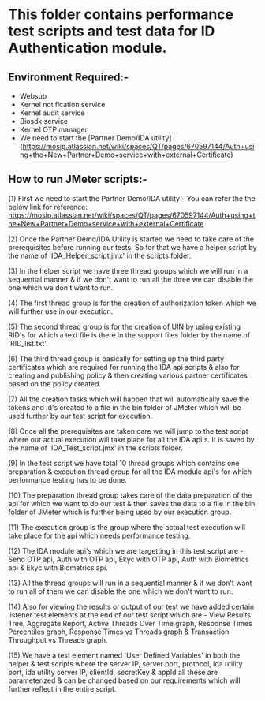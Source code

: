 # This folder contains performance test scripts and test data for ID Authentication module.

## Environment Required:-
* Websub
* Kernel notification service
* Kernel audit service
* Biosdk service
* Kernel OTP manager
* We need to start the [Partner Demo/IDA utility] (https://mosip.atlassian.net/wiki/spaces/QT/pages/670597144/Auth+using+the+New+Partner+Demo+service+with+external+Certificate)

## How to run JMeter scripts:-

(1) First we need to start the Partner Demo/IDA utility - You can refer the the below link for reference:
https://mosip.atlassian.net/wiki/spaces/QT/pages/670597144/Auth+using+the+New+Partner+Demo+service+with+external+Certificate

(2) Once the Partner Demo/IDA Utility is started we need to take care of the prerequisites before running our tests. So for that we have a helper script by the name of 'IDA_Helper_script.jmx' in the scripts folder.

(3) In the helper script we have three thread groups which we will run in a sequential manner & if we don't want to run all the three we can disable the one which we don't want to run.

(4) The first thread group is for the creation of authorization token which we will further use in our execution.

(5) The second thread group is for the creation of UIN by using existing RID's for which a text file is there in the support files folder by the name of 'RID_list.txt'.

(6) The third thread group is basically for setting up the third party certificates which are required for running the IDA api scripts & also for creating and publishing policy & then creating various partner certificates based on the policy created.

(7) All the creation tasks which will happen that will automatically save the tokens and id's created to a file in the bin folder of JMeter which will be used further by our test script for execution.

(8) Once all the prerequisites are taken care we will jump to the test script where our actual execution will take place for all the IDA api's. It is saved by the name of 'IDA_Test_script.jmx' in the scripts folder.

(9) In the test script we have total 10 thread groups which contains one preparation & execution thread group for all the IDA module api's for which performance testing has to be done.

(10) The preparation thread group takes care of the data preparation of the api for which we want to do our test & then saves the data to a file in the bin folder of JMeter which is further being used by our execution group.

(11) The execution group is the group where the actual test execution will take place for the api which needs performance testing.

(12) The IDA module api's which we are targetting in this test script are - Send OTP api, Auth with OTP api, Ekyc with OTP api, Auth with Biometrics api & Ekyc with Biometrics api.

(13) All the thread groups will run in a sequential manner & if we don't want to run all of them we can disable the one which we don't want to run.

(14) Also for viewing the results or output of our test we have added certain listener test elements at the end of our test script which are - View Results Tree, Aggregate Report, Active Threads Over Time graph, Response Times Percentiles graph, Response Times vs Threads graph & Transaction Throughput vs Threads graph.

(15) We have a test element named 'User Defined Variables' in both the helper & test scripts where the server IP, server port, protocol, ida utility port, ida utility server IP, clientId, secretKey & appId all these are parameterized & can be changed based on our requirements which will further reflect in the entire script.

